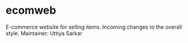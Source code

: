 # ecomweb
E-commerce website for selling items. Incoming changes to the overall style. 
Maintainer: Uttiya Sarkar
